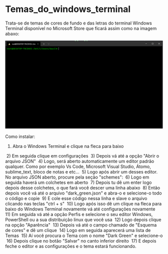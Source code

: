 # Temas_do_windows_terminal
Trata-se de temas de cores de fundo e das letras do terminal Windows Terminal disponível no Microsoft Store que ficará assim como na imagem abaxo:

<img src="https://github.com/Marcos-Vitor123/Temas_do_windows_terminal/blob/main/Thema%20dark%20green.PNG">

Como instalar:

1) Abra o Windows Terminal e clique na fleca para baixo
<img src="">
2) Em seguida clique em configurações
<img src="">
3) Depois vá até a opção "Abrir o arquivo JSON"
<img src="">
4) Logo, será aberto automaticamente um editor padrão qualquer. Como por exemplo Vs Code, Microsoft Visual Studio, Átomo, sublime_text, bloco de notas e etc...
<img src="">
5) Logo após abrir um desses editor. No arquivo JSON aberto, procure pela seção "schemes":
<img src="">
6) Logo em seguida haverá um colchetes em aberto
<img src="">
7) Depois tu dê um enter logo depois desse colchetes, o que fará você descer uma linha abaixo
<img src="">
8) Então depois você vá até o arquivo "dark_green.json" e abra-o e selecione-o todo o código e copie
<img src="">
9) E cole esse código nessa linha e slave o arquivo clicando nas teclas "ctrl + s"
<img src="">
10) Logo após isso dê um clique na fleca para baixo do Windows Terminal novamente vá até configurações novamente
<img src="">
11) Em seguida vá até a opção Perfis e selecione o seu editor Windows, PowerShell ou a sua distribuição linux que você usa
<img src="">
12) Logo depois clique na opção "Aparência"
<img src="">
13) Depois vá até o campo chamado de "Esquema de cores" e dê um clique
<img src="">
14) Logo em seguida aparecerá uma lista de Temas
<img src="">
15) Aí você procura o Tema com o nome "Dark Green" e selecione-o
<img src="">
16) Depois clique no botão "Salvar" no canto inferior direito
<img src="">
17) E depois feche o editor e as configurações e o tema estará funcionando.
<img src="">
